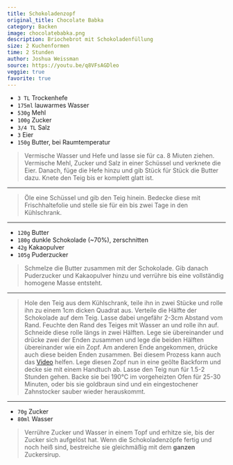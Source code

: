 ```yaml
---
title: Schokoladenzopf
original_title: Chocolate Babka
category: Backen
image: chocolatebabka.png
description: Briochebrot mit Schokoladenfüllung
size: 2 Kuchenformen
time: 2 Stunden
author: Joshua Weissman
source: https://youtu.be/q8VFsAGDleo
veggie: true
favorite: true
---
```


* `3 TL` Trockenhefe
* `175ml` lauwarmes Wasser
* `530g` Mehl
* `100g` Zucker
* `3/4 TL` Salz
* `3` Eier
* `150g` Butter, bei Raumtemperatur

> Vermische Wasser und Hefe und lasse sie für ca. 8 Miuten ziehen. Vermische Mehl, Zucker und Salz in einer Schüssel und verknete die Eier. Danach, füge die Hefe hinzu und gib Stück für Stück die Butter dazu. Knete den Teig bis er komplett glatt ist.

---

> Öle eine Schüssel und gib den Teig hinein. Bedecke diese mit Frischhaltefolie und stelle sie für ein bis zwei Tage in den Kühlschrank.

---

* `120g` Butter
* `180g` dunkle Schokolade (~70%), zerschnitten
* `42g` Kakaopulver
* `105g` Puderzucker

> Schmelze die Butter zusammen mit der Schokolade. Gib danach Puderzucker und Kakaopulver hinzu und verrühre bis eine vollständig homogene Masse entsteht.

---

> Hole den Teig aus dem Kühlschrank, teile ihn in zwei Stücke und rolle ihn zu einem 1cm dicken Quadrat aus. Verteile die Hälfte der Schokolade auf dem Teig. Lasse dabei ungefähr 2-3cm Abstand vom Rand. Feuchte den Rand des Teiges mit Wasser an und rolle ihn auf. Schneide diese rolle längs in zwei Hälften. Lege sie übereinander und drücke zwei der Enden zusammen und lege die beiden Hälften übereinander wie ein Zopf. Am anderen Ende angekommen, drücke auch diese beiden Enden zusammen. Bei diesem Prozess kann auch das [Video](https://youtu.be/q8VFsAGDleo?t=246) helfen. Lege diesen Zopf nun in eine geölte Backform und decke sie mit einem Handtuch ab. Lasse den Teig nun für 1.5-2 Stunden gehen.  Backe sie bei 190°C im vorgeheizten Ofen für 25-30 Minuten, oder bis sie goldbraun sind und ein eingestochener Zahnstocker sauber wieder herauskommt.

---

* `70g` Zucker
* `80ml` Wasser

> Verrühre Zucker und Wasser in einem Topf und erhitze sie, bis der Zucker sich aufgelöst hat. Wenn die Schokoladenzöpfe fertig und noch heiß sind, bestreiche sie gleichmäßig mit dem **ganzen** Zuckersirup.